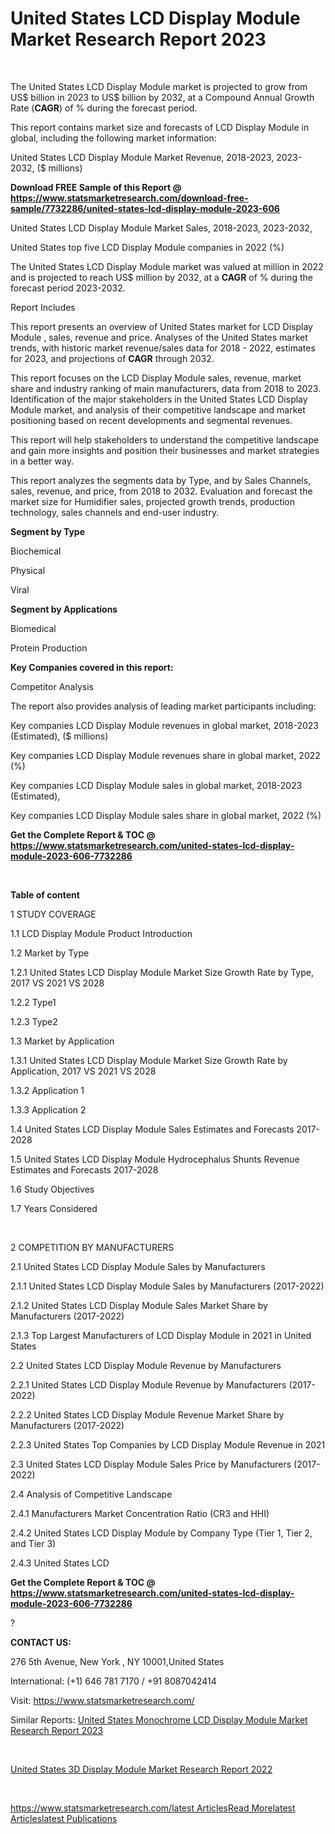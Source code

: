 <h1>United States LCD Display Module Market Research Report 2023</h1><br/><p>The United States LCD Display Module market is projected to grow from US$ billion in 2023 to US$ billion by 2032, at a Compound Annual Growth Rate (<strong>CAGR</strong>) of % during the forecast period.</p>
 
 
 
 <p>This report contains market size and forecasts of LCD Display Module in global, including the following market information:</p>
 
 
 
 <p>United States LCD Display Module Market Revenue, 2018-2023, 2023-2032, ($ millions)</p>
 
 
 
 <p><strong>Download FREE Sample of this Report @ <a href="https://www.statsmarketresearch.com/download-free-sample/7732286/united-states-lcd-display-module-2023-606">https://www.statsmarketresearch.com/download-free-sample/7732286/united-states-lcd-display-module-2023-606</a></strong></p>
 
 
 
 <p>United States LCD Display Module Market Sales, 2018-2023, 2023-2032,</p>
 
 
 
 <p>United States top five LCD Display Module companies in 2022 (%)</p>
 
 
 
 <p>The United States LCD Display Module market was valued at million in 2022 and is projected to reach US$ million by 2032, at a <strong>CAGR</strong> of % during the forecast period 2023-2032.</p>
 
 
 
 <p>Report Includes</p>
 
 
 
 <p>This report presents an overview of United States market for LCD Display Module , sales, revenue and price. Analyses of the United States market trends, with historic market revenue/sales data for 2018 - 2022, estimates for 2023, and projections of <strong>CAGR</strong> through 2032.</p>
 
 
 
 <p>This report focuses on the LCD Display Module sales, revenue, market share and industry ranking of main manufacturers, data from 2018 to 2023. Identification of the major stakeholders in the United States LCD Display Module market, and analysis of their competitive landscape and market positioning based on recent developments and segmental revenues.</p>
 
 
 
 <p>This report will help stakeholders to understand the competitive landscape and gain more insights and position their businesses and market strategies in a better way.</p>
 
 
 
 <p>This report analyzes the segments data by Type, and by Sales Channels, sales, revenue, and price, from 2018 to 2032. Evaluation and forecast the market size for Humidifier sales, projected growth trends, production technology, sales channels and end-user industry.</p>
 
 
 
 <p><strong>Segment by Type</strong></p>
 
 
 
 <p>Biochemical</p>
 
 
 
 <p>Physical</p>
 
 
 
 <p>Viral</p>
 
 
 
 <p><strong>Segment <strong><strong>by Applications</strong></strong></strong></p>
 
 
 
 <p>Biomedical</p>
 
 
 
 <p>Protein Production</p>
 
 
 
 <p><strong>Key Companies covered in this report:</strong></p>
 
 
 
 <p>Competitor Analysis</p>
 
 
 
 <p>The report also provides analysis of leading market participants including:</p>
 
 
 
 <p>Key companies LCD Display Module revenues in global market, 2018-2023 (Estimated), ($ millions)</p>
 
 
 
 <p>Key companies LCD Display Module revenues share in global market, 2022 (%)</p>
 
 
 
 <p>Key companies LCD Display Module sales in global market, 2018-2023 (Estimated),</p>
 
 
 
 <p>Key companies LCD Display Module sales share in global market, 2022 (%)</p>
 
 
 
 <div><b>Get the Complete Report & TOC @ <a href="https://www.statsmarketresearch.com/united-states-lcd-display-module-2023-606-7732286">https://www.statsmarketresearch.com/united-states-lcd-display-module-2023-606-7732286</a></b></div>
 
 
 
 <p><br />
 
 <b>Table of content</b></p>
 
 
 
 <p>1 STUDY COVERAGE<br />
 
 1.1 LCD Display Module Product Introduction<br />
 
 1.2 Market by Type<br />
 
 1.2.1 United States LCD Display Module Market Size Growth Rate by Type, 2017 VS 2021 VS 2028<br />
 
 1.2.2 Type1<br />
 
 1.2.3 Type2<br />
 
 1.3 Market by Application<br />
 
 1.3.1 United States LCD Display Module Market Size Growth Rate by Application, 2017 VS 2021 VS 2028<br />
 
 1.3.2 Application 1<br />
 
 1.3.3 Application 2<br />
 
 1.4 United States LCD Display Module Sales Estimates and Forecasts 2017-2028<br />
 
 1.5 United States LCD Display Module Hydrocephalus Shunts Revenue Estimates and Forecasts 2017-2028<br />
 
 1.6 Study Objectives<br />
 
 1.7 Years Considered<br />
 
 <br />
 
 2 COMPETITION BY MANUFACTURERS<br />
 
 2.1 United States LCD Display Module Sales by Manufacturers<br />
 
 2.1.1 United States LCD Display Module Sales by Manufacturers (2017-2022)<br />
 
 2.1.2 United States LCD Display Module Sales Market Share by Manufacturers (2017-2022)<br />
 
 2.1.3 Top Largest Manufacturers of LCD Display Module in 2021 in United States<br />
 
 2.2 United States LCD Display Module Revenue by Manufacturers<br />
 
 2.2.1 United States LCD Display Module Revenue by Manufacturers (2017-2022)<br />
 
 2.2.2 United States LCD Display Module Revenue Market Share by Manufacturers (2017-2022)<br />
 
 2.2.3 United States Top Companies by LCD Display Module Revenue in 2021<br />
 
 2.3 United States LCD Display Module Sales Price by Manufacturers (2017-2022)<br />
 
 2.4 Analysis of Competitive Landscape<br />
 
 2.4.1 Manufacturers Market Concentration Ratio (CR3 and HHI)<br />
 
 2.4.2 United States LCD Display Module by Company Type (Tier 1, Tier 2, and Tier 3)<br />
 
 2.4.3 United States LCD</p>
 
 
 
 <div><b>Get the Complete Report & TOC @ <a href="https://www.statsmarketresearch.com/united-states-lcd-display-module-2023-606-7732286">https://www.statsmarketresearch.com/united-states-lcd-display-module-2023-606-7732286</a></b></div>
 
 
 
 <p>? </p>
 
 
 
 <p><b>CONTACT US:</b><br />
 
 276 5th Avenue, New York , NY 10001,United States<br />
 
 International: (+1) 646 781 7170 / +91 8087042414<br />
 
 Visit: <a href="https://www.statsmarketresearch.com/">https://www.statsmarketresearch.com/</a><br />
 
 Similar Reports: <a href="https://www.statsmarketresearch.com/united-states-lcd-display-module-2023-606-7732286">United States Monochrome LCD Display Module Market Research Report 2023</a><br />
 
 <br />
 
 <a href="https://www.statsmarketresearch.com/united-states-lcd-display-module-2023-606-7732286">United States 3D Display Module Market Research Report 2022</a><br />
 
 <br />
 
 <a href="https://gyeongbokgung.com">https://www.statsmarketresearch.com/</a><a href="https://hallyeomaritime.com">latest Articles</a><a href="https://jingwansa.com">Read More</a><a href="https://nguoiviet.jp/">latest Articles</a><a href="https://www.intelmarketresearch.com/">latest Publications</a></p>